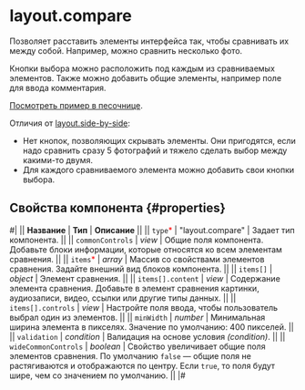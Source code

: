 # layout.compare

Позволяет расставить элементы интерфейса так, чтобы сравнивать их между собой. Например, можно сравнить несколько фото.

Кнопки выбора можно расположить под каждым из сравниваемых элементов. Также можно добавить общие элементы, например поле для ввода комментария.

[Посмотреть пример в песочнице](https://clck.ru/TQrQS).

Отличия от [layout.side-by-side](layout.side-by-side.md):

- Нет кнопок, позволяющих скрывать элементы. Они пригодятся, если надо сравнить сразу 5 фотографий и тяжело сделать выбор между какими-то двумя.
- Для каждого сравниваемого элемента можно добавить свои кнопки выбора.

## Свойства компонента {#properties}

#|
|| **Название** | **Тип** | **Описание** ||
|| `type`<span style="color: red">\*</span> | "layout.compare" | Задает тип компонента. ||
|| `commonControls` | _view_ | Общие поля компонента. Добавьте блоки информации, которые относятся ко всем элементам сравнения. ||
|| `items`<span style="color: red">\*</span> | _array_ | Массив со свойствами элементов сравнения. Задайте внешний вид блоков компонента. ||
|| `items[]` | _object_ | Элемент сравнения. ||
|| `items[].content` | _view_ | Содержание элемента сравнения. Добавьте в элемент сравнения картинки, аудиозаписи, видео, ссылки или другие типы данных. ||
|| `items[].controls` | _view_ | Настройте поля ввода, чтобы пользователь выбрал один из элементов. ||
|| `minWidth` | _number_ | Минимальная ширина элемента в пикселях. Значение по умолчанию: 400 пикселей. ||
|| `validation` | _condition_ | Валидация на основе условия _(condition)_. ||
|| `wideCommonControls` | _boolean_ | Свойство увеличивает общие поля элементов сравнения.
По умолчанию `false` — общие поля не растягиваются и отображаются по центру. Если `true`, то поля будут шире, чем со значением по умолчанию. ||
|#
